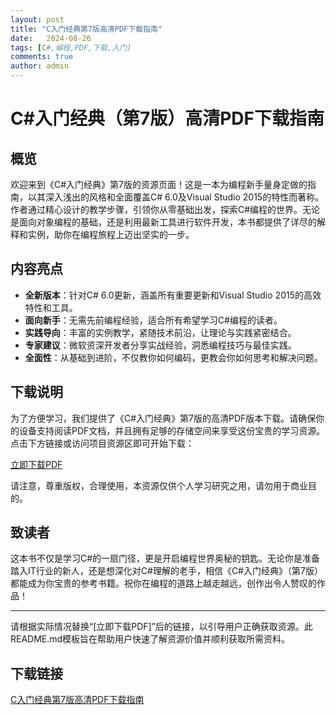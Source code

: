 ```yaml
---
layout: post
title: "C入门经典第7版高清PDF下载指南"
date:   2024-08-26
tags: [C#,编程,PDF,下载,入门]
comments: true
author: admin
---
```

# C#入门经典（第7版）高清PDF下载指南

## 概览

欢迎来到《C#入门经典》第7版的资源页面！这是一本为编程新手量身定做的指南，以其深入浅出的风格和全面覆盖C# 6.0及Visual Studio 2015的特性而著称。作者通过精心设计的教学步骤，引领你从零基础出发，探索C#编程的世界。无论是面向对象编程的基础，还是利用最新工具进行软件开发，本书都提供了详尽的解释和实例，助你在编程旅程上迈出坚实的一步。

## 内容亮点

- **全新版本**：针对C# 6.0更新，涵盖所有重要更新和Visual Studio 2015的高效特性和工具。
- **面向新手**：无需先前编程经验，适合所有希望学习C#编程的读者。
- **实践导向**：丰富的实例教学，紧随技术前沿，让理论与实践紧密结合。
- **专家建议**：微软资深开发者分享实战经验，洞悉编程技巧与最佳实践。
- **全面性**：从基础到进阶，不仅教你如何编码，更教会你如何思考和解决问题。

## 下载说明

为了方便学习，我们提供了《C#入门经典》第7版的高清PDF版本下载。请确保你的设备支持阅读PDF文档，并且拥有足够的存储空间来享受这份宝贵的学习资源。点击下方链接或访问项目资源区即可开始下载：

[立即下载PDF](链接需替换为实际下载链接)

请注意，尊重版权，合理使用，本资源仅供个人学习研究之用，请勿用于商业目的。

## 致读者

这本书不仅是学习C#的一扇门径，更是开启编程世界奥秘的钥匙。无论你是准备踏入IT行业的新人，还是想深化对C#理解的老手，相信《C#入门经典》（第7版）都能成为你宝贵的参考书籍。祝你在编程的道路上越走越远，创作出令人赞叹的作品！

---

请根据实际情况替换“[立即下载PDF]”后的链接，以引导用户正确获取资源。此README.md模板旨在帮助用户快速了解资源价值并顺利获取所需资料。

## 下载链接

[C入门经典第7版高清PDF下载指南](https://pan.quark.cn/s/e607dd4d04a5)